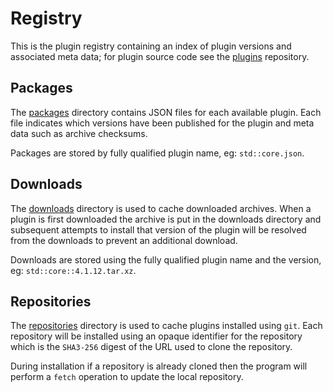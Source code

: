 # Registry

This is the plugin registry containing an index of plugin versions and associated meta data; for plugin source code see the [plugins][] repository.

## Packages

The [packages](/packages) directory contains JSON files for each available plugin. Each file indicates which versions have been published for the plugin and meta data such as archive checksums.

Packages are stored by fully qualified plugin name, eg: `std::core.json`.

## Downloads

The [downloads](/downloads) directory is used to cache downloaded archives. When a plugin is first downloaded the archive is put in the downloads directory and subsequent attempts to install that version of the plugin will be resolved from the downloads to prevent an additional download.

Downloads are stored using the fully qualified plugin name and the version, eg: `std::core::4.1.12.tar.xz`.

## Repositories

The [repositories](/repositories) directory is used to cache plugins installed using `git`. Each repository will be installed using an opaque identifier for the repository which is the `SHA3-256` digest of the URL used to clone the repository.

During installation if a repository is already cloned then the program will perform a `fetch` operation to update the local repository.

[plugins]: https://github.com/uwe-app/plugins
